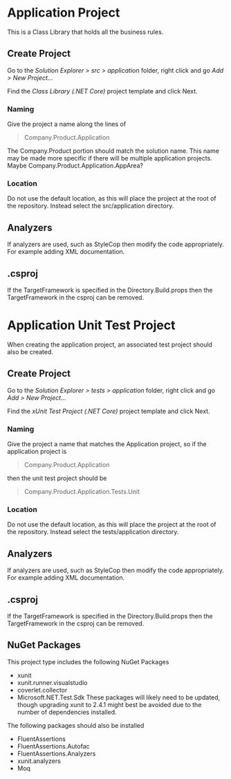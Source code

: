 # Application Project
This is a Class Library that holds all the business rules.

## Create Project
Go to the *Solution Explorer > src > application* folder, right click and go *Add > New Project...*

Find the *Class Library (.NET Core)* project template and click Next.

### Naming
Give the project a name along the lines of

> Company.Product.Application

The Company.Product portion should match the solution name.
This name may be made more specific if there will be multiple application projects. Maybe Company.Product.Application.AppArea?

### Location
Do not use the default location, as this will place the project at the root of the repository.
Instead select the src/application directory.

## Analyzers
If analyzers are used, such as StyleCop then modify the code appropriately. For example adding XML documentation.

## .csproj
If the TargetFramework is specified in the Directory.Build.props then the TargetFramework in the csproj can be removed.



# Application Unit Test Project
When creating the application project, an associated test project should also be created.

## Create Project
Go to the *Solution Explorer > tests > application* folder, right click and go *Add > New Project...*

Find the *xUnit Test Project (.NET Core)* project template and click Next.

### Naming
Give the project a name that matches the Application project, so if the application project is

> Company.Product.Application

then the unit test project should be

> Company.Product.Application.Tests.Unit

### Location
Do not use the default location, as this will place the project at the root of the repository.
Instead select the tests/application directory.

## Analyzers
If analyzers are used, such as StyleCop then modify the code appropriately. For example adding XML documentation.

## .csproj
If the TargetFramework is specified in the Directory.Build.props then the TargetFramework in the csproj can be removed.

## NuGet Packages
This project type includes the following NuGet Packages
 - xunit
 - xunit.runner.visualstudio
 - coverlet.collector
 - Microsoft.NET.Test.Sdk
These packages will likely need to be updated, though upgrading xunit to 2.4.1 might best be avoided due to the number of dependencies installed.


The following packages should also be installed
 - FluentAssertions
 - FluentAssertions.Autofac
 - FluentAssertions.Analyzers
 - xunit.analyzers
 - Moq

